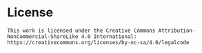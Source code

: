 # License

    This work is licensed under the Creative Commons Attribution-NonCommercial-ShareLike 4.0 International: 
    https://creativecommons.org/licenses/by-nc-sa/4.0/legalcode
